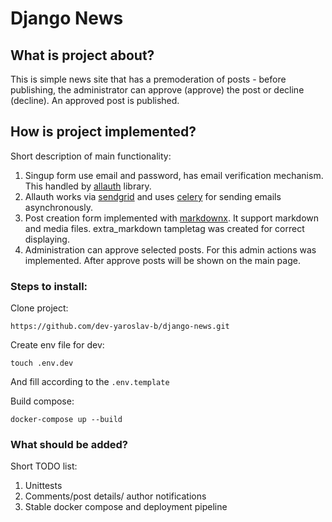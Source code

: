 # Django News

## What is project about?
This is simple news site that has a premoderation of posts - before publishing, the administrator can approve (approve) the post or decline (decline). An approved post is published.

## How is project implemented?
Short description of main functionality:

1. Singup form use email and password, has email verification mechanism. This handled by [allauth](https://django-allauth.readthedocs.io/en/latest/overview.html) library.
2. Allauth works via [sendgrid](https://sendgrid.com/) and uses [celery](http://www.celeryproject.org/) for sending emails asynchronously.
3. Post creation form implemented with [markdownx](https://neutronx.github.io/django-markdownx/). It support markdown and media files. extra_markdown tampletag was created for correct displaying.
4. Administration can approve selected posts. For this admin actions was implemented. After approve posts will be shown on the main page.


### Steps to install:
Clone project:

    https://github.com/dev-yaroslav-b/django-news.git

Create env file for dev:

    touch .env.dev

And fill according to the `.env.template`

Build compose:

    docker-compose up --build
    
    
### What should be added?
Short TODO list:

1. Unittests
2. Comments/post details/ author notifications
3. Stable docker compose and deployment pipeline 